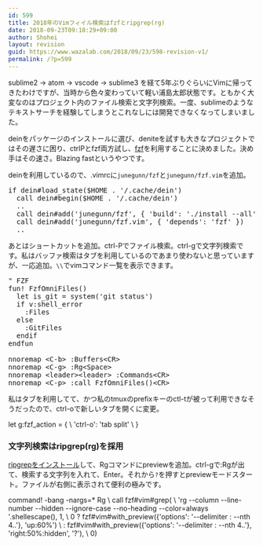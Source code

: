 ```yaml
---
id: 599
title: 2018年のVimフィイル検索はfzfとripgrep(rg)
date: 2018-09-23T09:10:29+09:00
author: Shohei
layout: revision
guid: https://www.wazalab.com/2018/09/23/598-revision-v1/
permalink: /?p=599
---
```

sublime2 -> atom -> vscode -> sublime3 を経て5年ぶりぐらいにVimに帰ってきたわけですが、当時から色々変わっていて軽い浦島太郎状態です。ともかく大変なのはプロジェクト内のファイル検索と文字列検索。一度、sublimeのようなテキストサーチを経験してしまうとこれなしには開発できなくなってしまいました。

deinをパッケージのインストールに選び、deniteを試すも大きなプロジェクトではその遅さに困り、ctrlPとfzf両方試し、[fzf](https://github.com/junegunn/fzf)を利用することに決めました。決め手はその速さ。Blazing fastというやつです。

deinを利用しているので、.vimrcに`junegunn/fzf`と`junegunn/fzf.vim`を追加。

 
<pre class="lang:vim decode:true " >if dein#load_state($HOME . '/.cache/dein')
  call dein#begin($HOME . '/.cache/dein')
  ..
  call dein#add('junegunn/fzf', { 'build': './install --all', 'merged': 0 })
  call dein#add('junegunn/fzf.vim', { 'depends': 'fzf' })
  ..</pre> 


あとはショートカットを追加。ctrl-Pでファイル検索。ctrl-gで文字列検索です。私はバッファ検索はタブを利用しているのであまり使わないと思っていますが、一応追加。`\\`でvimコマンド一覧を表示できます。

 
<pre class="lang:vim decode:true " >" FZF
fun! FzfOmniFiles()
  let is_git = system('git status')
  if v:shell_error
    :Files
  else
    :GitFiles
  endif
endfun

nnoremap &lt;C-b&gt; :Buffers&lt;CR&gt;
nnoremap &lt;C-g&gt; :Rg&lt;Space&gt;
nnoremap &lt;leader&gt;&lt;leader&gt; :Commands&lt;CR&gt;
nnoremap &lt;C-p&gt; :call FzfOmniFiles()&lt;CR&gt;</pre> 


私はタブを利用してて、かつ私のtmuxのprefixキーのctl-tが被って利用できなそうだったので、ctrl-oで新しいタブを開くに変更。

let g:fzf_action = {
\ 'ctrl-o': 'tab split'
\ }


### 文字列検索はripgrep(rg)を採用

[ripgrepをインストール](https://www.wazalab.com/2018/09/23/ubuntu-grep%E3%81%8B%E3%82%89silver-searcherag%E3%80%822018%E5%B9%B4%E3%81%AFripgreprg%E3%82%92%E3%82%A4%E3%83%B3%E3%82%B9%E3%83%88%E3%83%BC%E3%83%AB%E3%81%99%E3%82%8B/)して、Rgコマンドにpreviewを追加。ctrl-gで:Rgが出て、検索する文字列を入れて、Enter。それから`?`を押すとpreviewモードスタート。ファイルが右側に表示されて便利の極みです。


command! -bang -nargs=* Rg
\ call fzf#vim#grep(
\ 'rg --column --line-number --hidden --ignore-case --no-heading --color=always '.shellescape(<q-args>), 1,
\ <bang>0 ? fzf#vim#with_preview({'options': '--delimiter : --nth 4..'}, 'up:60%')
\ : fzf#vim#with_preview({'options': '--delimiter : --nth 4..'}, 'right:50%:hidden', '?'),
\ <bang>0)

